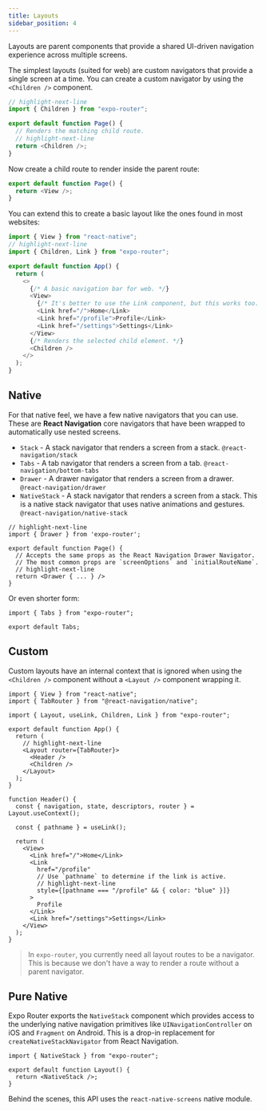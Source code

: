 ```yaml
---
title: Layouts
sidebar_position: 4
---
```


Layouts are parent components that provide a shared UI-driven navigation experience across multiple screens.

The simplest layouts (suited for web) are custom navigators that provide a single screen at a time. You can create a custom navigator by using the `<Children />` component.

```js title=app/parent.js
// highlight-next-line
import { Children } from "expo-router";

export default function Page() {
  // Renders the matching child route.
  // highlight-next-line
  return <Children />;
}
```

Now create a child route to render inside the parent route:

```js title=app/parent/child.js
export default function Page() {
  return <View />;
}
```

You can extend this to create a basic layout like the ones found in most websites:

```js title=app/parent.js
import { View } from "react-native";
// highlight-next-line
import { Children, Link } from "expo-router";

export default function App() {
  return (
    <>
      {/* A basic navigation bar for web. */}
      <View>
        {/* It's better to use the Link component, but this works too. */}
        <Link href="/">Home</Link>
        <Link href="/profile">Profile</Link>
        <Link href="/settings">Settings</Link>
      </View>
      {/* Renders the selected child element. */}
      <Children />
    </>
  );
}
```

## Native

For that native feel, we have a few native navigators that you can use. These are **React Navigation** core navigators that have been wrapped to automatically use nested screens.

- `Stack` - A stack navigator that renders a screen from a stack. `@react-navigation/stack`
- `Tabs` - A tab navigator that renders a screen from a tab. `@react-navigation/bottom-tabs`
- `Drawer` - A drawer navigator that renders a screen from a drawer. `@react-navigation/drawer`
- `NativeStack` - A stack navigator that renders a screen from a stack. This is a native stack navigator that uses native animations and gestures. `@react-navigation/native-stack`

```tsx
// highlight-next-line
import { Drawer } from 'expo-router';

export default function Page() {
  // Accepts the same props as the React Navigation Drawer Navigator.
  // The most common props are `screenOptions` and `initialRouteName`.
  // highlight-next-line
  return <Drawer { ... } />
}
```

Or even shorter form:

```tsx
import { Tabs } from "expo-router";

export default Tabs;
```

## Custom

Custom layouts have an internal context that is ignored when using the `<Children />` component without a `<Layout />` component wrapping it.

```tsx
import { View } from "react-native";
import { TabRouter } from "@react-navigation/native";

import { Layout, useLink, Children, Link } from "expo-router";

export default function App() {
  return (
    // highlight-next-line
    <Layout router={TabRouter}>
      <Header />
      <Children />
    </Layout>
  );
}

function Header() {
  const { navigation, state, descriptors, router } = Layout.useContext();

  const { pathname } = useLink();

  return (
    <View>
      <Link href="/">Home</Link>
      <Link
        href="/profile"
        // Use `pathname` to determine if the link is active.
        // highlight-next-line
        style={[pathname === "/profile" && { color: "blue" }]}
      >
        Profile
      </Link>
      <Link href="/settings">Settings</Link>
    </View>
  );
}
```

> In `expo-router`, you currently need all layout routes to be a navigator. This is because we don't have a way to render a route without a parent navigator.

## Pure Native

Expo Router exports the `NativeStack` component which provides access to the underlying native navigation primitives like `UINavigationController` on iOS and `Fragment` on Android. This is a drop-in replacement for `createNativeStackNavigator` from React Navigation.

```tsx title=app/(stack).tsx
import { NativeStack } from "expo-router";

export default function Layout() {
  return <NativeStack />;
}
```

Behind the scenes, this API uses the `react-native-screens` native module.
